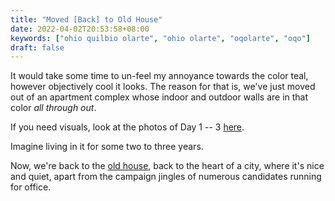 ```yaml
---
title: "Moved [Back] to Old House"
date: 2022-04-02T20:53:58+08:00
keywords: ["ohio quilbio olarte", "ohio olarte", "oqolarte", "oqo"]
draft: false
---
```


It would take some time to un-feel my annoyance towards the color teal,
however objectively cool it looks.
The reason for that is,
we've just moved out of an apartment complex
whose indoor and outdoor walls are in that color *all through out*.

If you need visuals, look at the photos of Day 1 -- 3 [here](/feb2022-photos).

Imagine living in it for some two to three years.

Now, we're back to the [old house](/feb2022-photos/#day-19),
back to the heart of a city,
where it's nice and quiet,
apart from the campaign jingles of numerous candidates running for office.


